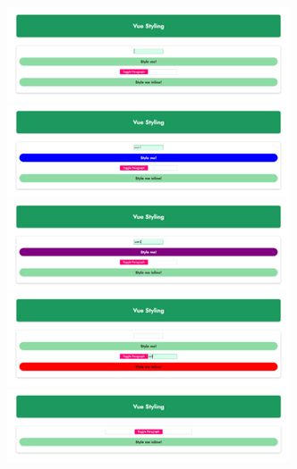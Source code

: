 ![text](https://github.com/Hoda233/Learning-VueJS/blob/main/Section%202:%20Basics%20%26%20Core%20Concepts%20(%20DOM%20Interaction%20with%20Vue)/basics-assignment-4-problem/Screenshot%20(2055).png)
![text](https://github.com/Hoda233/Learning-VueJS/blob/main/Section%202:%20Basics%20%26%20Core%20Concepts%20(%20DOM%20Interaction%20with%20Vue)/basics-assignment-4-problem/Screenshot%20(2056).png)
![text](https://github.com/Hoda233/Learning-VueJS/blob/main/Section%202:%20Basics%20%26%20Core%20Concepts%20(%20DOM%20Interaction%20with%20Vue)/basics-assignment-4-problem/Screenshot%20(2057).png)
![text](https://github.com/Hoda233/Learning-VueJS/blob/main/Section%202:%20Basics%20%26%20Core%20Concepts%20(%20DOM%20Interaction%20with%20Vue)/basics-assignment-4-problem/Screenshot%20(2058).png)
![text](https://github.com/Hoda233/Learning-VueJS/blob/main/Section%202:%20Basics%20%26%20Core%20Concepts%20(%20DOM%20Interaction%20with%20Vue)/basics-assignment-4-problem/Screenshot%20(2059).png)
